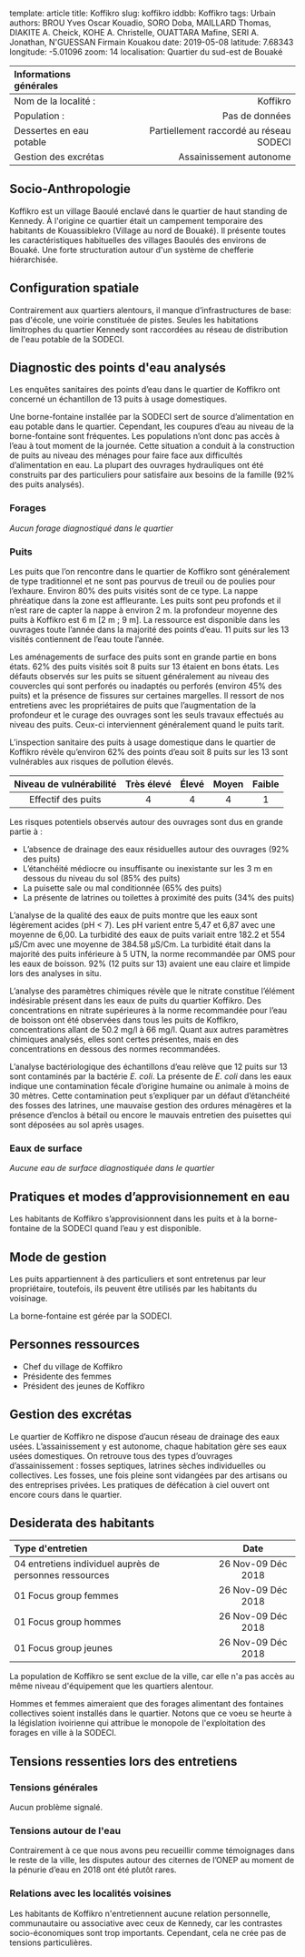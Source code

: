 template: article
title: Koffikro
slug: koffikro
iddbb: Koffikro
tags: Urbain
authors: BROU Yves Oscar Kouadio, SORO Doba, MAILLARD Thomas, DIAKITE A. Cheick, KOHE A. Christelle, OUATTARA Mafine, SERI A. Jonathan, N'GUESSAN Firmain Kouakou
date: 2019-05-08
latitude:  7.68343 
longitude: -5.01096
zoom: 14
localisation: Quartier du sud-est de Bouaké




|Informations générales||
|:--|--:|
| Nom de la localité : | Koffikro | 
| Population : | Pas de données | 
| Dessertes en eau potable | Partiellement raccordé au réseau SODECI | 
| Gestion des excrétas | Assainissement autonome |



## Socio-Anthropologie
Koffikro est un village Baoulé enclavé dans le quartier de haut standing de Kennedy. À l'origine ce quartier était un campement temporaire des habitants de Kouassiblekro (Village au nord de Bouaké). Il présente toutes les caractéristiques habituelles des villages Baoulés des environs de Bouaké. Une forte structuration autour d'un système de chefferie hiérarchisée.




## Configuration spatiale
Contrairement aux quartiers alentours, il manque d’infrastructures de base: pas d'école, une voirie constituée de pistes. Seules les habitations limitrophes du quartier Kennedy sont raccordées au réseau de distribution de l'eau potable de la SODECI. 


## Diagnostic des points d'eau analysés
Les enquêtes sanitaires des points d’eau dans le quartier de Koffikro ont concerné un échantillon de 13 puits à usage domestiques. 

 Une borne-fontaine installée par la SODECI sert de source d’alimentation en eau potable dans le quartier. Cependant, les coupures d’eau au niveau de la borne-fontaine sont fréquentes. Les populations n’ont donc pas accès à l’eau à tout moment de la journée. Cette situation a conduit à la construction de puits au niveau des ménages pour faire face aux difficultés d’alimentation en eau. La plupart des ouvrages hydrauliques ont été construits par des particuliers pour satisfaire aux besoins de la famille (92% des puits analysés).


### Forages
*Aucun forage diagnostiqué dans le quartier*


### Puits
Les puits que l’on rencontre dans le quartier de Koffikro sont généralement de type traditionnel et ne sont pas pourvus de treuil ou de poulies pour l’exhaure. Environ 80% des puits visités sont de ce type.
La nappe phréatique dans la zone est affleurante. Les puits sont peu profonds et il n’est rare de capter la nappe à environ 2 m. la profondeur moyenne des puits à Koffikro est 6 m [2 m ; 9 m]. La ressource est disponible dans les ouvrages toute l’année dans la majorité des points d’eau. 11 puits sur les 13 visités contiennent de l’eau toute l’année. 


Les aménagements de surface des puits sont en grande partie en bons états. 62% des puits visités soit 8 puits sur 13 étaient en bons états. Les défauts observés sur les puits se situent généralement au niveau des couvercles qui sont perforés ou inadaptés  ou perforés (environ 45% des puits)  et la présence de fissures sur certaines margelles. Il ressort de nos entretiens avec les propriétaires de puits que l’augmentation de la profondeur et le curage des ouvrages sont les seuls travaux effectués au niveau des puits. Ceux-ci interviennent généralement quand le puits tarit. 


 
L’inspection sanitaire des puits à usage domestique dans le quartier de Koffikro révèle qu’environ 62% des points d’eau soit 8 puits sur les 13 sont vulnérables aux risques de pollution élevés. 


|Niveau de vulnérabilité| Très élevé|Élevé|Moyen|Faible|
| :--:|:--:|:--:|:--:|:--:|
|Effectif des puits|4|4|4|1|

 Les risques potentiels observés autour des ouvrages sont dus en grande partie à :
 
 
* L’absence de drainage des eaux résiduelles autour des ouvrages (92% des puits)
* L’étanchéité médiocre ou insuffisante ou inexistante sur les 3 m en dessous du niveau du sol (85% des puits)
* La puisette sale ou mal conditionnée (65% des puits)
* La présente de latrines ou toilettes à proximité des puits (34% des puits)


L’analyse de la qualité des eaux de puits  montre que les eaux sont légèrement acides (pH < 7). Les pH varient entre 5,47 et 6,87 avec une moyenne de 6,00. La turbidité des eaux de puits variait entre 182.2 et 554 µS/Cm avec une moyenne de 384.58 µS/Cm. La turbidité était dans la majorité des puits inférieure à 5 UTN, la norme recommandée par OMS pour les eaux de boisson. 92% (12 puits  sur 13) avaient une eau claire et limpide lors des analyses in situ.


L’analyse des paramètres chimiques révèle que le nitrate constitue l’élément indésirable présent dans les eaux de puits du quartier Koffikro. Des concentrations en nitrate supérieures à la norme recommandée pour l’eau de boisson ont été observées dans tous les puits de Koffikro, concentrations allant de 50.2 mg/l à 66 mg/l. Quant aux autres paramètres chimiques analysés, elles sont certes présentes, mais en des concentrations en dessous des normes recommandées.  


L’analyse bactériologique des échantillons d’eau relève que 12 puits sur 13 sont contaminés par la bactérie *E. coli*. La présente de *E. coli* dans les eaux indique une contamination fécale d’origine humaine ou animale à moins de 30 mètres. Cette contamination peut s’expliquer par un défaut d’étanchéité des fosses des latrines, une mauvaise gestion des ordures ménagères et la présence d’enclos à bétail ou encore le mauvais entretien des puisettes qui sont déposées au sol après usages.

### Eaux de surface
*Aucune eau de surface diagnostiquée dans le quartier*


## Pratiques et modes d’approvisionnement en eau
Les habitants de Koffikro s’approvisionnent dans les puits et à la borne-fontaine de la SODECI quand l’eau y est disponible.  


## Mode de gestion
Les puits appartiennent à des particuliers et sont entretenus par leur propriétaire, toutefois, ils peuvent être utilisés par les habitants du voisinage.


La borne-fontaine est gérée par la SODECI.


## Personnes ressources 


* Chef du village de Koffikro
* Présidente des femmes
* Président des jeunes de Koffikro


## Gestion des excrétas
Le quartier de Koffikro ne dispose d’aucun réseau de drainage des eaux usées. L’assainissement y est autonome, chaque habitation gère ses eaux usées domestiques. On retrouve tous des types d’ouvrages d’assainissement : fosses septiques, latrines sèches individuelles ou collectives. Les fosses, une fois pleine sont vidangées par des artisans ou des entreprises privées. Les pratiques de défécation à ciel ouvert ont encore cours dans le quartier.


## Desiderata des habitants
 | Type d'entretien | Date | 
 | :-- | :--: | 
 |04 entretiens individuel auprès de personnes ressources|26 Nov-09 Déc 2018| 
 |01 Focus group femmes|26 Nov-09 Déc 2018| 
 |01 Focus group hommes|26 Nov-09 Déc 2018| 
 |01 Focus group jeunes|26 Nov-09 Déc 2018| 


La population de Koffikro se sent exclue de la ville, car elle n'a pas accès au même niveau d'équipement que les quartiers alentour.


Hommes et femmes aimeraient que des forages alimentant des fontaines collectives soient installés dans le quartier.  Notons que ce voeu se heurte à la législation ivoirienne qui attribue le monopole de l'exploitation des forages en ville à la SODECI. 


## Tensions ressenties lors des entretiens

### Tensions générales
Aucun problème signalé.


### Tensions autour de l'eau
Contrairement à ce que nous avons peu recueillir comme témoignages dans le reste de la ville, les disputes autour des citernes de l’ONEP au moment de la pénurie d’eau en 2018 ont été plutôt rares.


### Relations avec les localités voisines
 Les habitants de Koffikro n'entretiennent aucune relation personnelle, communautaire ou associative avec ceux de Kennedy, car les contrastes socio-économiques sont trop importants. Cependant, cela ne crée pas de tensions particulières.
